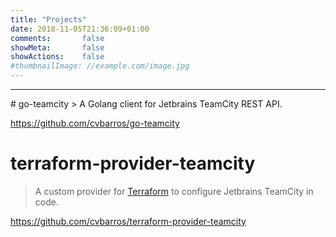 ```yaml
---
title: "Projects"
date: 2018-11-05T21:36:09+01:00
comments:       false
showMeta:       false
showActions:    false
#thumbnailImage: //example.com/image.jpg
---
```

<hr/>
# go-teamcity 
> A Golang client for Jetbrains TeamCity REST API.  

<i class="fa fa-github"></i> https://github.com/cvbarros/go-teamcity

# terraform-provider-teamcity
> A custom provider for [Terraform](https://www.terraform.io) to configure Jetbrains TeamCity in code.  

<i class="fa fa-github"></i> https://github.com/cvbarros/terraform-provider-teamcity

